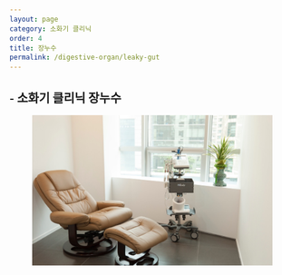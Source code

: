 ```yaml
---
layout: page
category: 소화기 클리닉
order: 4
title: 장누수
permalink: /digestive-organ/leaky-gut
---
```


<h2 class="content-heading">
  <small>-</small>
  <strong>소화기 클리닉</strong> 장누수
</h2>

<figure>
  <img src="/assets/img-slide3.jpg" alt="">
</figure>

